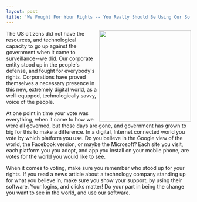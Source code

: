 ```yaml
---
layout: post
title: 'We Fought For Your Rights -- You Really Should Be Using Our Software #DesignFiction'
---
```

<p><img src="https://s3.amazonaws.com/kinlane-productions/bw-icons/bw-corporate-cog.png" alt="" width="250" align="right" /></p>
<p>The US citizens did not have the resources, and technological capacity to go up against the government when it came to surveillance--we did. Our corporate entity stood up in the people's defense, and fought for everybody's rights. Corporations have proved themselves a necessary presence in this new, extremely digital world, as a well-equpped, technologically savvy, voice of the people.</p>
<p>At one point in time your vote was everything, when it came to how we were all governed, but those days are gone, and government has grown to big for this to make a difference. In a digital, Internet connected world you vote by which platform you use. Do you believe in the Google view of the world, the Facebook version, or maybe the Microsoft? Each site you visit, each platform you you adopt, and app you install on your mobile phone, are votes for the world you would like to see.</p>
<p>When it comes to voting, make sure you remember who stood up for your rights. If you read a news article about a technology company standing up for what you believe in, make sure you show your support, by using their software. Your logins, and clicks matter! Do your part in being the change you want to see in the world, and use our software.&nbsp;</p>